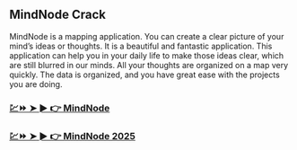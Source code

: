 ## MindNode Crack

MindNode is a mapping application. You can create a clear picture of your mind’s ideas or thoughts. It is a beautiful and fantastic application. This application can help you in your daily life to make those ideas clear, which are still blurred in our minds. All your thoughts are organized on a map very quickly. The data is organized, and you have great ease with the projects you are doing.

### [💹⏩ ➤ ► 👉 MindNode](https://tinyurl.com/9rdtyvz2)

### [💹⏩ ➤ ► 👉 MindNode 2025](https://tinyurl.com/9rdtyvz2)
